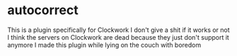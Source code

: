 # autocorrect
This is a plugin specifically for Clockwork I don't give a shit if it works or not I think the servers on Clockwork are dead because they just don't support it anymore I made this plugin while lying on the couch with boredom
